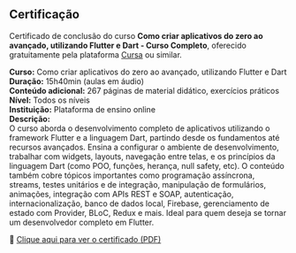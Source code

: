 ## Certificação

Certificado de conclusão do curso **Como criar aplicativos do zero ao avançado, utilizando Flutter e Dart - Curso Completo**, oferecido gratuitamente pela plataforma [Cursa](https://cursa.app/pt) ou similar.

**Curso:** Como criar aplicativos do zero ao avançado, utilizando Flutter e Dart  
**Duração:** 15h40min (aulas em áudio)  
**Conteúdo adicional:** 267 páginas de material didático, exercícios práticos  
**Nível:** Todos os níveis  
**Instituição:** Plataforma de ensino online  
**Descrição:**  
O curso aborda o desenvolvimento completo de aplicativos utilizando o framework Flutter e a linguagem Dart, partindo desde os fundamentos até recursos avançados. Ensina a configurar o ambiente de desenvolvimento, trabalhar com widgets, layouts, navegação entre telas, e os princípios da linguagem Dart (como POO, funções, herança, null safety, etc). O conteúdo também cobre tópicos importantes como programação assíncrona, streams, testes unitários e de integração, manipulação de formulários, animações, integração com APIs REST e SOAP, autenticação, internacionalização, banco de dados local, Firebase, gerenciamento de estado com Provider, BLoC, Redux e mais. Ideal para quem deseja se tornar um desenvolvedor completo em Flutter.

📄 [Clique aqui para ver o certificado (PDF)](certificado-flutter-dart.pdf)
